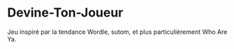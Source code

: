 # Devine-Ton-Joueur
Jeu inspiré par la tendance Wordle, sutom, et plus particulièrement Who Are Ya.

